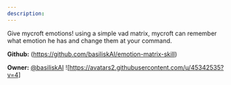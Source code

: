 ```yaml
---
description: 
---
```

Give mycroft emotions! using a simple vad matrix, mycroft can remember what emotion he has and change them at your command.

**Github:** (https://github.com/basiliskAI/emotion-matrix-skill)

**Owner:** [@basiliskAI](https://github.com/basiliskAI) ![https://avatars2.githubusercontent.com/u/45342535?v=4]

